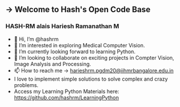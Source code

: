 ## ->  Welcome to Hash's Open Code Base
### HASH-RM alais Hariesh Ramanathan M 
- 👋 Hi, I’m @hashrm
- 👀 I’m interested in exploring Medical Computer Vision.
- 🌱 I’m currently looking forward to learning Python.
- 💞️ I’m looking to collaborate on exciting projects in Compter Vision, Image Analysis and Processing.
- 📫 How to reach me -> harieshrm.pgdm20@iihmrbangalore.edu.in
- I love to implement simple solutions to solve complex and crazy problems.
- Access my Learning Python Materials here: https://github.com/hashrm/LearningPython
<!---
hashrm/hashrm is a ✨ special ✨ repository because its `README.md` (this file) appears on your GitHub profile.
You can click the Preview link to take a look at your changes.
--->
